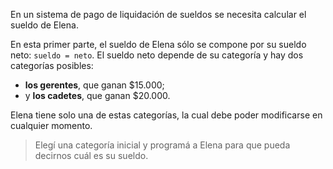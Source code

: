 En un sistema de pago de liquidación de sueldos se necesita calcular el sueldo de Elena.

En esta primer parte, el sueldo de Elena sólo se compone por su sueldo neto: `sueldo = neto`. El sueldo neto depende de su categoría y hay dos categorías posibles: 

* **los gerentes**, que ganan $15.000;
* y **los cadetes**, que ganan $20.000. 

Elena tiene solo una de estas categorías, la cual debe poder modificarse en cualquier momento.

> Elegí una categoría inicial y programá a Elena para que pueda decirnos cuál es su sueldo.